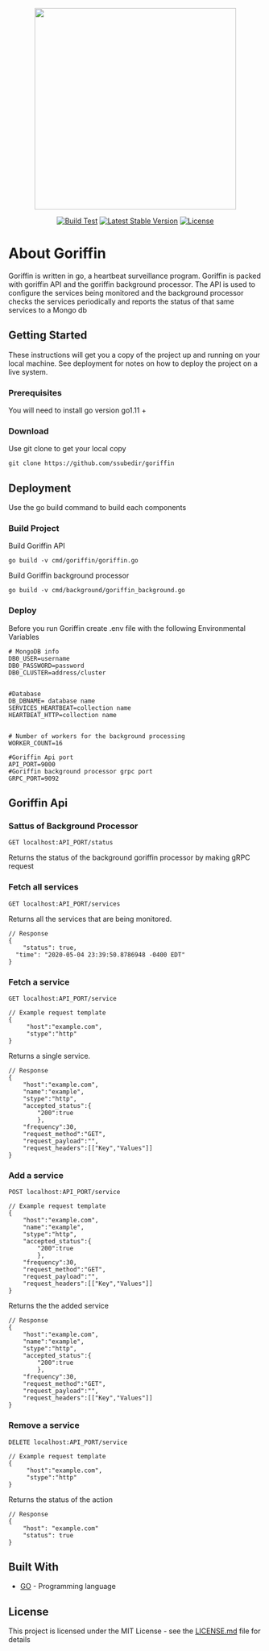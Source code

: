 <p align="center"><img src="https://i.imgur.com/s74yXT7.png" width="400"></p>
<p align="center">
<a href="https://github.com/ssubedir/goriffin/actions"><img src="https://github.com/ssubedir/goriffin/workflows/Go/badge.svg" alt="Build Test"></a>
<a href="https://goreportcard.com/report/github.com/ssubedir/goriffin"><img src="https://goreportcard.com/badge/github.com/ssubedir/goriffin" alt="Latest Stable Version"></a>
<a href="https://github.com/ssubedir/goriffin/blob/master/LICENSE"><img src="https://poser.pugx.org/laravel/framework/license.svg" alt="License"></a>
</p>

# About Goriffin
Goriffin is written in go, a heartbeat surveillance program. Goriffin is packed with goriffin API and the goriffin background processor. The API is used to configure the services being monitored and the background processor checks the services periodically and reports the status of that same services to a Mongo db

## Getting Started

These instructions will get you a copy of the project up and running on your local machine. See deployment for notes on how to deploy the project on a live system.

### Prerequisites

You will need to install go version go1.11 +

### Download

Use git clone to get your local copy 
```
git clone https://github.com/ssubedir/goriffin
```

## Deployment

Use the go build command to build each components 

### Build Project

Build Goriffin API
```
go build -v cmd/goriffin/goriffin.go 
```
Build Goriffin background processor
```
go build -v cmd/background/goriffin_background.go 
```
### Deploy

Before you run Goriffin create .env file with the following Environmental Variables

```
# MongoDB info
DB0_USER=username
DB0_PASSWORD=password
DB0_CLUSTER=address/cluster

  
#Database
DB_DBNAME= database name
SERVICES_HEARTBEAT=collection name
HEARTBEAT_HTTP=collection name

 
# Number of workers for the background processing 
WORKER_COUNT=16

#Goriffin Api port
API_PORT=9000
#Goriffin background processor grpc port
GRPC_PORT=9092
```
## Goriffin Api

### Sattus of Background Processor 
```
GET localhost:API_PORT/status
```
Returns the status of the background goriffin processor by making gRPC request

### Fetch all services
```
GET localhost:API_PORT/services
```
Returns all the services that are being monitored.

```
// Response
{
	"status": true,
  "time": "2020-05-04 23:39:50.8786948 -0400 EDT"
}
```

### Fetch a service
```
GET localhost:API_PORT/service
```
```
// Example request template
{
	 "host":"example.com",
	 "stype":"http"
}
```

Returns a single service.

```
// Response
{
	"host":"example.com",
	"name":"example",
	"stype":"http",
	"accepted_status":{
		"200":true
		},
	"frequency":30,
	"request_method":"GET",
	"request_payload":"",
	"request_headers":[["Key","Values"]]
}
```
### Add a service
```
POST localhost:API_PORT/service
```
```
// Example request template
{
	"host":"example.com",
	"name":"example",
	"stype":"http",
	"accepted_status":{
		"200":true
		},
	"frequency":30,
	"request_method":"GET",
	"request_payload":"",
	"request_headers":[["Key","Values"]]
}
```


Returns the the added service
```
// Response
{
	"host":"example.com",
	"name":"example",
	"stype":"http",
	"accepted_status":{
		"200":true
		},
	"frequency":30,
	"request_method":"GET",
	"request_payload":"",
	"request_headers":[["Key","Values"]]
}

```

### Remove a service
```
DELETE localhost:API_PORT/service
```
```
// Example request template
{
	 "host":"example.com",
	 "stype":"http"
}
```

Returns the status of the action

```
// Response
{
	"host": "example.com"
	"status": true
}

```




## Built With

* [GO](https://golang.org/) - Programming language


## License

This project is licensed under the MIT License - see the [LICENSE.md](https://github.com/ssubedir/goriffin/blob/master/LICENSE) file for details

